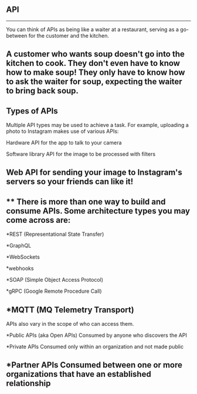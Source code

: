 ## API 
---
You can think of APIs as being like a waiter at a restaurant, serving as a go-between for the customer and the kitchen.     

A customer who wants soup doesn't go into the kitchen to cook. They don't even have to know how to make soup! They only have to know how to ask the waiter for soup, expecting the waiter to bring back soup.    
---
## Types of APIs

Multiple API types may be used to achieve a task. For example, uploading a photo to Instagram makes use of various APIs:

Hardware API for the app to talk to your camera

Software library API for the image to be processed with filters

Web API for sending your image to Instagram's servers so your friends can like it!
---
** There is more than one way to build and consume APIs. Some architecture types you may come across are:
---
*REST (Representational State Transfer)  

*GraphQL

*WebSockets

*webhooks

*SOAP (Simple Object Access Protocol)

*gRPC (Google Remote Procedure Call)

*MQTT (MQ Telemetry Transport)
---
APIs also vary in the scope of who can access them.

*Public APIs (aka Open APIs)
Consumed by anyone who discovers the API

*Private APIs
Consumed only within an organization and not made public

*Partner APIs
Consumed between one or more organizations that have an established relationship
---
